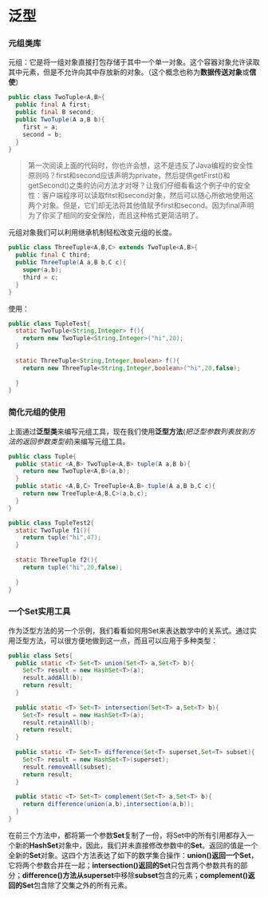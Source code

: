 # 泛型

### 元组类库

元组：它是将一组对象直接打包存储于其中一个单一对象。这个容器对象允许读取其中元素，但是不允许向其中存放新的对象。（这个概念也称为**数据传送对象**或**信使**）

```java
public class TwoTuple<A,B>{
  public final A first;
  public final B second;
  public TwoTuple(A a,B b){
    first = a;
    second = b;
  }
}
```

> 第一次阅读上面的代码时，你也许会想，这不是违反了Java编程的安全性原则吗？first和second应该声明为private，然后提供getFirst()和getSecond()之类的访问方法才对呀？让我们仔细看看这个例子中的安全性：客户端程序可以读取fitst和second对象，然后可以随心所欲地使用这两个对象。但是，它们却无法将其他值赋予first和second。因为final声明为了你买了相同的安全保险，而且这种格式更简洁明了。

元组对象我们可以利用继承机制轻松改变元组的长度。

```java
public class ThreeTuple<A,B,C> extends TwoTuple<A,B>{
  public final C third;
  public ThreeTuple(A a,B b,C c){
    super(a,b);
    third = c;
  }
}
```

使用：

```java
public class TupleTest{
  static TwoTuple<String,Integer> f(){
    return new TwoTuple<String,Integer>("hi",20);
  }
  
  static ThreeTuple<String,Integer,boolean> f(){
    return new ThreeTuple<String,Integer,boolean>("hi",20,false);
    
  }
}
```
### 简化元组的使用

上面通过**泛型类**来编写元组工具，现在我们使用**泛型方法**(*把泛型参数列表放到方法的返回参数类型前*)来编写元组工具。

```java
public class Tuple{
  public static <A,B> TwoTuple<A,B> tuple(A a,B b){
    return new TwoTuple<A,B>(a,b);
  }
  public static <A,B,C> TreeTuple<A,B> tuple(A a,B b,C c){
    return new TreeTuple<A,B,C>(a,b,c);
  }
}
```

```java
public class TupleTest2{
  static TwoTuple f1(){
    return tuple("hi",47);
  }
  
  static ThreeTuple f2(){
    return tuple("hi",20,false);
    
  }
}
```

### 一个Set实用工具

作为泛型方法的另一个示例，我们看看如何用Set来表达数学中的关系式。通过实用泛型方法，可以很方便地做到这一点，而且可以应用于多种类型：

```java
public class Sets{
  public static <T> Set<T> union(Set<T> a,Set<T> b){
    Set<T> result = new HashSet<T>(a);
    result.addAll(b);
    return result;
  }
  
  public static <T> Set<T> intersection(Set<T> a,Set<T> b){
    Set<T> result = new HashSet<T>(a);
    result.retainAll(b);
    return result;
  }
  
  public static <T> Set<T> difference(Set<T> superset,Set<T> subset){
    Set<T> result = new HashSet<T>(superset);
    result.removeAll(subset);
    return result;
  }
  
  public static <T> Set<T> complement(Set<T> a,Set<T> b){
    return difference(union(a,b),intersection(a,b));
  }
}
```

在前三个方法中，都将第一个参数**Set**复制了一份，将Set中的所有引用都存入一个新的**HashSet**对象中，因此，我们并未直接修改参数中的**Set**。返回的值是一个全新的**Set**对象。这四个方法表达了如下的数学集合操作：**union()**返回一个**Set**，它将两个参数合并在一起；**intersection()**返回的**Set**只包含两个参数共有的部分；**difference()**方法从**superset**中移除**subset**包含的元素；**complement()**返回的**Set**包含除了交集之外的所有元素。